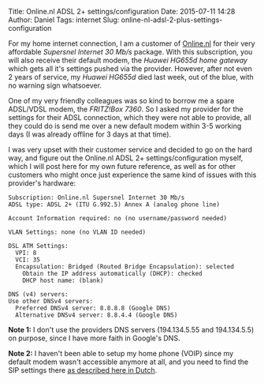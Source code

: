 Title: Online.nl ADSL 2+ settings/configuration 
Date: 2015-07-11 14:28
Author: Daniel
Tags: internet
Slug: online-nl-adsl-2-plus-settings-configuration

For my home internet connection, I am a customer of [Online.nl](http://online.nl) for their very affordable *Supersnel Internet 30 Mb/s* package.
With this subscription, you will also receive their default modem, the *Huawei HG655d home gateway* which gets all it's settings pushed via the provider.
However, after not even 2 years of service, my *Huawei HG655d* died last week, out of the blue, with no warning sign whatsoever.

One of my very friendly colleagues was so kind to borrow me a spare ADSL/VDSL modem, the *FRITZ!Box 7360*.
So I asked my provider for the settings for their ADSL connection, which they were not able to provide, all they could do is send me over a new default modem within 3-5 working days (I was already offline for 3 days at that time).

I was very upset with their customer service and decided to go on the hard way, and figure out the Online.nl ADSL 2+ settings/configuration myself, which I will post here for my own future reference, as well as for other customers who might once just experience the same kind of issues with this provider's hardware:

```
Subscription: Online.nl Supersnel Internet 30 Mb/s
ADSL type: ADSL 2+ (ITU G.992.5) Annex A (analog phone line)

Account Information required: no (no username/password needed)

VLAN Settings: none (no VLAN ID needed)

DSL ATM Settings:
  VPI: 8
  VCI: 35
  Encapsulation: Bridged (Routed Bridge Encapsulation): selected
    Obtain the IP address automatically (DHCP): checked
    DHCP host name: (blank)

DNS (v4) servers:
Use other DNSv4 servers:
  Preferred DNSv4 server: 8.8.8.8 (Google DNS)
  Alternative DNSv4 server: 8.8.4.4 (Google DNS)
```

**Note 1:** I don't use the providers DNS servers (194.134.5.55 and 194.134.5.5) on purpose, since I have more faith in Google's DNS.

**Note 2:** I haven't been able to setup my home phone (VOIP) since my default modem wasn't accessible anymore at all, and you need to find the SIP settings there [as described here in Dutch](http://online.gebruikers.eu/forum/viewthread.php?thread_id=4714&highlight=firebug&pid=41199#post_41199).
